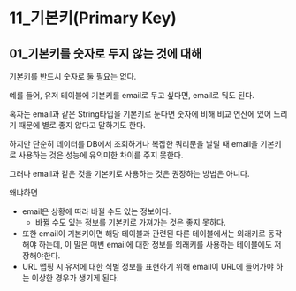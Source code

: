 # 11_기본키(Primary Key)

## 01_기본키를 숫자로 두지 않는 것에 대해

기본키를 반드시 숫자로 둘 필요는 없다.

예를 들어, 유저 테이블에 기본키를 email로 두고 싶다면, email로 둬도 된다.

혹자는 email과 같은 String타입을 기본키로 둔다면 숫자에 비해 비교 연산에 있어 느리기 때문에 별로 좋지 않다고 말하기도 한다.

하지만 단순히 데이터를 DB에서 조회하거나 복잡한 쿼리문을 날릴 때 email을 기본키로 사용하는 것은 성능에 유의미한 차이를 주지 못한다.

그러나 email과 같은 것을 기본키로 사용하는 것은 권장하는 방법은 아니다.

왜냐하면

- email은 상황에 따라 바뀔 수도 있는 정보이다.
  - 바뀔 수도 있는 정보를 기본키로 가져가는 것은 좋지 못하다.
- 또한 email이 기본키이면 해당 테이블과 관련된 다른 테이블에서는 외래키로 동작해야 하는데, 이 말은 매번 email에 대한 정보를 외래키를 사용하는 테이블에도 저장해야한다. 
- URL 맵핑 시 유저에 대한 식별 정보를 표현하기 위해 email이 URL에 들어가야 하는 이상한 경우가 생기게 된다.